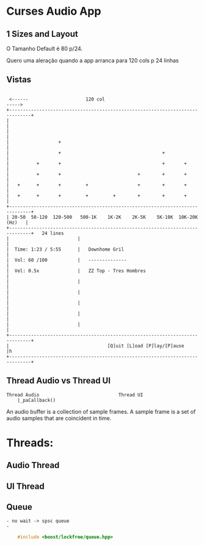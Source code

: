 # Curses Audio App

## 1 Sizes and Layout

O Tamanho Default é 80 p/24.

Quero uma aleração quando a app arranca para 
120 cols p 24 linhas

## Vistas

```

 <------                     120 col                                      ----->
+------------------------------------------------------------------------------+
|                                                                              |
|                                                                              |
|                  +                                                           |
|                  +                                     +                     |
|          +       +                                     +       +             |
|          +       +                            +        +       +             |
|   +      +       +         +                  +        +       +             |
|   +      +       +         +         +        +        +       +             |
+------------------------------------------------------------------------------+
| 20-50  50-120  120-500   500-1K    1K-2K    2K-5K    5K-10K  10K-20K  (Hz)   |
+------------------------------------------------------------------------------+   24 lines
|                         |                                                    |
|  Time: 1:23 / 5:55      |   Downhome Gril                                    |
|  Vol: 60 /100           |   --------------                                   |
|  Vel: 0.5x              |   ZZ Top - Tres Hombres                            |
|                         |                                                    |
|                         |                                                    |
|                         |                                                    |
|                         |                                                    |
|                         |                                                    |
+------------------------------------------------------------------------------+
|                                    [Q]uit [L]oad [P]lay/[P]ause              |h
+------------------------------------------------------------------------------+
```

## Thread Audio vs Thread UI

    Thread Audio                             Thread UI
        |_paCallback()



An audio buffer is a collection of sample frames. A sample frame is a set of audio samples that are coincident in time.






# Threads:

## Audio Thread

## UI Thread



## Queue
    - no wait -> spsc queue
    - 
```c
    #include <boost/lockfree/queue.hpp>
```